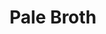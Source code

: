 ---
templateKey: blog-post
featuredpost: false
featuredimage: /assets/Pale_Broth.png
title: Pale Broth
description: Cooking
testfield: 914
---